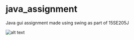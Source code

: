 # java_assignment
Java gui assignment made using swing as part of 15SE205J


![alt text](https://github.com/akankshasonkar17/java_assignment/blob/master/output.png)
